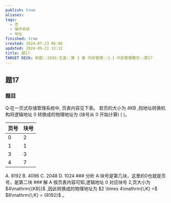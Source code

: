 ```yaml
---
publish: true
aliases: 
tags:
  - 页
  - 操作系统
  - 地址
finished: true
created: 2024-07-23 06:08
updated: 2024-09-21 13:12
title: 题17
TARGET DECK: 刷题::25OS-王道::第 3 章 内存管理::3.1 内存管理概念::题17
---
```

## 题17
### 题目
Q:在一页式存储管理系统中, 页表内容见下表。
若页的大小为 $4\mathrm{{KB}}$ ,则地址转换机构将逻辑地址 0 转换成的物理地址为 (块号从 0 开始计算) ( )。
<table><thead><tr><th>页号</th><th>块号</th></tr></thead><tr><td>0</td><td>2</td></tr><tr><td>1</td><td>1</td></tr><tr><td>3</td><td>3</td></tr><tr><td>4</td><td>7</td></tr></table>
A. 8192 
B. 4096 
C. 2048
D. 1024
### 分析
A:块号是第几块，这里的0也就是页号，是第二块
### 解
A
按页表内容可知,逻辑地址 0 对应块号 2,页大小为 $4\mathrm{{KB}}$ ,因此转换成的物理地址为 $2 \times 4\mathrm{\;K} =$ $8\mathrm{\;K} = {8192}$ 。
<!--ID: 1724147519814-->
